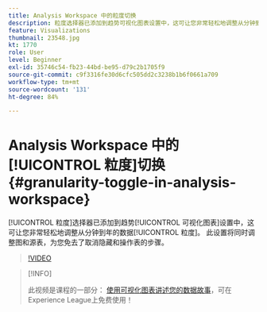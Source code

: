 ```yaml
---
title: Analysis Workspace 中的粒度切换
description: 粒度选择器已添加到趋势可视化图表设置中，这可让您非常轻松地调整从分钟到年的数据粒度。 此设置将同时调整图和源表，为您免去了取消隐藏和操作表的步骤。
feature: Visualizations
thumbnail: 23548.jpg
kt: 1770
role: User
level: Beginner
exl-id: 35746c54-fb23-44bd-be95-d79c2b1705f9
source-git-commit: c9f3316fe30d6cfc505dd2c3238b1b6f0661a709
workflow-type: tm+mt
source-wordcount: '131'
ht-degree: 84%

---
```


# Analysis Workspace 中的[!UICONTROL 粒度]切换 {#granularity-toggle-in-analysis-workspace}

[!UICONTROL 粒度]选择器已添加到趋势[!UICONTROL 可视化图表]设置中，这可让您非常轻松地调整从分钟到年的数据[!UICONTROL 粒度]。 此设置将同时调整图和源表，为您免去了取消隐藏和操作表的步骤。

>[!VIDEO](https://video.tv.adobe.com/v/23548/?quality=12)

>[!INFO]
>
> 此视频是课程的一部分： [使用可视化图表讲述您的数据故事](https://experienceleague.adobe.com/?recommended=Analytics-U-1-2021.1.visualizations)，可在Experience League上免费使用！
